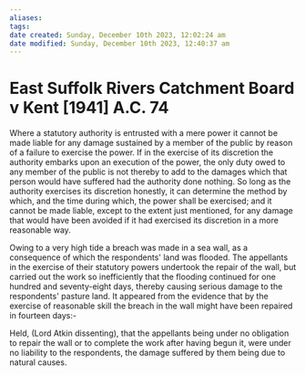 ```yaml
---
aliases: 
tags: 
date created: Sunday, December 10th 2023, 12:02:24 am
date modified: Sunday, December 10th 2023, 12:40:37 am
---
```


# East Suffolk Rivers Catchment Board v Kent [1941] A.C. 74

Where a statutory authority is entrusted with a mere power it cannot be made liable for any damage sustained by a member of the public by reason of a failure to exercise the power. If in the exercise of its discretion the authority embarks upon an execution of the power, the only duty owed to any member of the public is not thereby to add to the damages which that person would have suffered had the authority done nothing. So long as the authority exercises its discretion honestly, it can determine the method by which, and the time during which, the power shall be exercised; and it cannot be made liable, except to the extent just mentioned, for any damage that would have been avoided if it had exercised its discretion in a more reasonable way.

Owing to a very high tide a breach was made in a sea wall, as a consequence of which the respondents' land was flooded. The appellants in the exercise of their statutory powers undertook the repair of the wall, but carried out the work so inefficiently that the flooding continued for one hundred and seventy-eight days, thereby causing serious damage to the respondents' pasture land. It appeared from the evidence that by the exercise of reasonable skill the breach in the wall might have been repaired in fourteen days:-

Held, (Lord Atkin dissenting), that the appellants being under no obligation to repair the wall or to complete the work after having begun it, were under no liability to the respondents, the damage suffered by them being due to natural causes.
